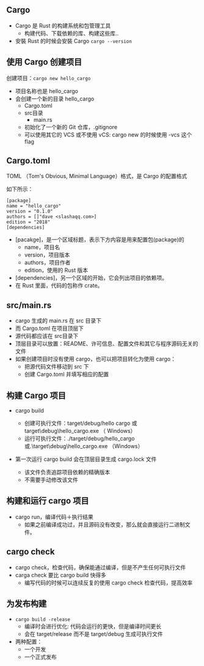 
## Cargo
+ Cargo 是 Rust 的构建系统和包管理工具
    - 构建代码、下载依赖的库、构建这些库..
+ 安裝 Rust 的时候会安裝 Cargo
`cargo --version`

## 使用 Cargo 创建项目
创建项目：`cargo new hello_cargo`
- 项目名称也是 hello_cargo
- 会创建一个新的目录 hello_cargo
    - Cargo.toml
    - src目录
      - main.rs
    - 初始化了一个新的 Git 仓库，.gitignore
    - 可以使用其它的 VCS 或不使用 vCS: cargo new 的时候使用 -vcs 这个 flag




## Cargo.toml
TOML （Tom's Obvious, Minimal Language）格式，是 Cargo 的配置格式

如下所示：
```
[package]
name = "hello_cargo"
version = "0.1.0"
authors = []"dave <slashaqq.com>]
edition = "2018"
[dependencies]
```

- [pacakge]，是一个区域标题，表示下方内容是用来配置包(package)的
  - name，项目名
  - version，项目版本
  - authors，项目作者
  - edition，使用的 Rust 版本
- [dependencies]，另一个区域的开始，它会列出项目的依赖项。
- 在 Rust 里面，代码的包称作 crate。


## src/main.rs
- cargo 生成的 main.rs 在 src 目录下
- 而 Cargo.toml 在项目顶层下
- 源代码都应该在 src目录下
- 顶层目录可以放置：README、许可信息、配置文件和其它与程序源码无关的文件
- 如果创建项目时没有使用 cargo，也可以把项目转化为使用 cargo：
  - 把源代码文件移动到 src 下
  - 创建 Cargo.toml 并填写相应的配置


## 构建 Cargo 项目

+ cargo build
  + 创建可执行文件：target/debug/hello cargo 或 target\debug\hello_cargo.exe （ Windows）
  + 运行可执行文件：./target/debug/hello_cargo 或.\target\debug\hello_cargo.exe （Windows）

+ 第一次运行 cargo build 会在顶层目录生成 cargo.lock 文件
    + 该文件负责追踪项目依赖的精确版本
    + 不需要手动修改该文件


## 构建和运行 cargo 项目

+ cargo run，编译代码＋执行结果
  + 如果之前编译成功过，并且源码没有改变，那么就会直接运行二进制文件。

## cargo check

+ cargo check，检查代码，确保能通过编译，但是不产生任何可执行文件
+ carga check 要比 cargo build 快得多
  + 编写代码的时候可以连续反复的使用 cargo check 检查代码，提高效率



## 为发布构建
+ `cargo build -release`
  + 编译时会进行优化: 代码会运行的更快，但是编译时间更长
  + 会在 target/release 而不是 target/debug 生成可执行文件
+ 两种配置：
  + 一个开发
  + 一个正式发布






